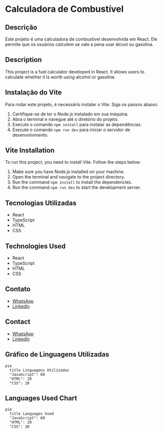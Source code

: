 # Calculadora de Combustível

## Descrição
Este projeto é uma calculadora de combustível desenvolvida em React. Ele permite que os usuários calculem se vale a pena usar álcool ou gasolina.

## Description
This project is a fuel calculator developed in React. It allows users to calculate whether it is worth using alcohol or gasoline.

## Instalação do Vite

Para rodar este projeto, é necessário instalar o Vite. Siga os passos abaixo:

1. Certifique-se de ter o Node.js instalado em sua máquina.
2. Abra o terminal e navegue até o diretório do projeto.
3. Execute o comando `npm install` para instalar as dependências.
4. Execute o comando `npm run dev` para iniciar o servidor de desenvolvimento.

## Vite Installation

To run this project, you need to install Vite. Follow the steps below:

1. Make sure you have Node.js installed on your machine.
2. Open the terminal and navigate to the project directory.
3. Run the command `npm install` to install the dependencies.
4. Run the command `npm run dev` to start the development server.

## Tecnologias Utilizadas
- React
- TypeScript
- HTML
- CSS

## Technologies Used
- React
- TypeScript
- HTML
- CSS

## Contato
- [WhatsApp](https://wa.me/35984061841)
- [LinkedIn](https://www.linkedin.com/in/rodrigo-marques-tavares-9482b4226/)

## Contact
- [WhatsApp](https://wa.me/35984061841)
- [LinkedIn](https://www.linkedin.com/in/rodrigo-marques-tavares-9482b4226/)

## Gráfico de Linguagens Utilizadas
```mermaid
pie
  title Linguagens Utilizadas
  "JavaScript": 60
  "HTML": 20
  "CSS": 20
```

## Languages Used Chart
```mermaid
pie
  title Languages Used
  "JavaScript": 60
  "HTML": 20
  "CSS": 20
```
